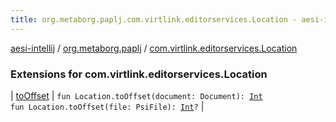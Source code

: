 ```yaml
---
title: org.metaborg.paplj.com.virtlink.editorservices.Location - aesi-intellij
---
```


[aesi-intellij](../../index.html) / [org.metaborg.paplj](../index.html) / [com.virtlink.editorservices.Location](.)

### Extensions for com.virtlink.editorservices.Location

| [toOffset](to-offset.html) | `fun Location.toOffset(document: Document): `[`Int`](https://kotlinlang.org/api/latest/jvm/stdlib/kotlin/-int/index.html)<br>`fun Location.toOffset(file: PsiFile): `[`Int`](https://kotlinlang.org/api/latest/jvm/stdlib/kotlin/-int/index.html)`?` |

